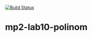 [![Build Status](https://travis-ci.org/DPAKOLLIA/mp2-lab10-polinom.svg?branch=main)](https://travis-ci.org/DPAKOLLIA/mp2-lab10-polinom)
# mp2-lab10-polinom 
